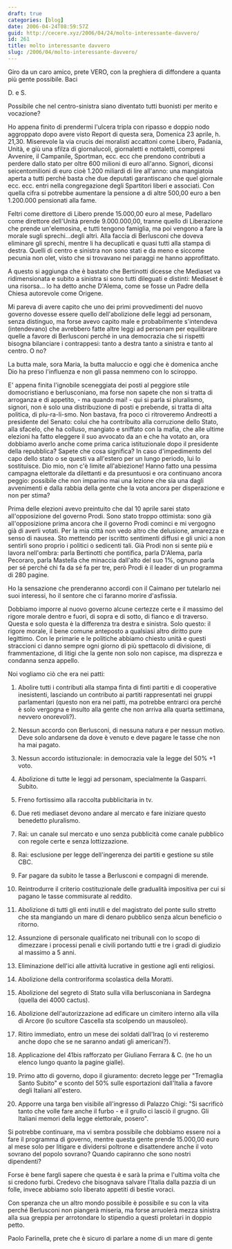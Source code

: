 ```yaml
---
draft: true
categories: [blog]
date: 2006-04-24T08:59:57Z
guid: http://cecere.xyz/2006/04/24/molto-interessante-davvero/
id: 261
title: molto interessante davvero
slug: /2006/04/molto-interessante-davvero/
---
```


Giro da un caro amico, prete VERO, con la preghiera di diffondere a quanta più gente possibile. Baci
   
D. e S.

Possibile che nel centro-sinistra siano diventato tutti buonisti per merito e vocazione?
  
Ho appena finito di prendermi l'ulcera tripla con ripasso e doppio nodo aggroppato dopo avere visto Report di questa sera, Domenica 23 aprile, h. 21,30. Miserevole la via crucis dei moralisti accattoni come Libero, Padania, Unità, e giù una sfilza di giornalucoli, giornaletti e nottaletti, compresi Avvenire, il Campanile, Sportman, ecc. ecc che prendono contributi a perdere dallo stato per oltre 600 milioni di euro all'anno. Signori, diconsi seicentomilioni di euro cioè 1.200 miliardi di lire all'anno: una mangiatoia aperta a tutti perché basta che due deputati garantiscano che quel giornale ecc. ecc. entri nella congregazione degli Spartitori liberi e associati. Con quella cifra si potrebbe aumentare la pensione a di altre 500,00 euro a ben 1.200.000 pensionati alla fame.
  
Feltri come direttore di Libero prende 15.000,00 euro al mese, Padellaro come direttore dell'Unità prende 9.000.000,00, tranne quello di Liberazione che prende un'elemosina, e tutti tengono famiglia, ma poi vengono a fare la morale sugli sprechi…degli altri. Alla faccia di Berlusconi che doveva eliminare gli sprechi, mentre li ha decuplicati e quasi tutti alla stampa di destra. Quelli di centro e sinistra non sono stati e da meno e siccome pecunia non olet, visto che si trovavano nei paraggi ne hanno approfittato.
  
A questo si aggiunga che è bastato che Bertinotti dicesse che Mediaset va ridimensionata e subito a sinistra si sono tutti dileguati e distinti: Mediaset è una risorsa… lo ha detto anche D'Alema, come se fosse un Padre della Chiesa autorevole come Origene.
  
Mi pareva di avere capito che uno dei primi provvedimenti del nuovo governo dovesse essere quello dell'abolizione delle leggi ad personam, senza distinguo, ma forse avevo capito male e probabilmente s'intendeva (intendevano) che avrebbero fatte altre leggi ad personam per equilibrare quelle a favore di Berlusconi perché in una democrazia che si rispetti bisogna bilanciare i contrappesi: tanto a destra tanto a sinistra e tanto al centro. O no?
  
La butta male, sora Maria, la butta maluccio e oggi che è domenica anche Dio ha preso l'influenza e non gli passa nemmeno con lo sciroppo.
  
E' appena finita l'ignobile sceneggiata dei posti al peggiore stile domocristiano e berlusconiano, ma forse non sapete che non si tratta di arroganza e di appetito, - ma quando mai! - qui si parla si pluralismo, signori, non è solo una distribuzione di posti e prebende, si tratta di alta politica, di plu-ra-li-smo. Non bastava, fra poco ci ritroveremo Andreotti a presidente del Senato: colui che ha contribuito alla corruzione dello Stato, alla sfacelo, che ha colluso, mangiato e sniffato con la mafia, che alle ultime elezioni ha fatto eleggere il suo avvocato da an e che ha votato an, ora dobbiamo averlo anche come prima carica istituzionale dopo il presidente della repubblica? Sapete che cosa significa? In caso d'impedimento del capo dello stato o se questi va all'estero per un lungo periodo, lui lo sostituisce. Dio mio, non c'è limite all'abiezione! Hanno fatto una pessima campagna elettorale da dilettanti e da presuntuosi e ora continuano ancora peggio: possibile che non imparino mai una lezione che sia una dagli avvenimenti e dalla rabbia della gente che la vota ancora per disperazione e non per stima?
  
Prima delle elezioni avevo preintuito che dal 10 aprile sarei stato all'opposizione del governo Prodi. Sono stato troppo ottimista: sono già all'opposizione prima ancora che il governo Prodi cominci e mi vergogno già di averli votati. Per la mia città non vedo altro che delusione, amarezza e senso di nausea. Sto mettendo per iscritto sentimenti diffusi e gli unici a non sentirli sono proprio i politici o sedicenti tali. Già Prodi non si sente più e lavora nell'ombra: parla Bertinotti che pontifica, parla D'Alema, parla Pecoraro, parla Mastella che minaccia dall'alto del suo 1%, ognuno parla per sé perché chi fa da sé fa per tre, però Prodi è il leader di un programma di 280 pagine.
  
Ho la sensazione che prenderanno accordi con il Caimano per tutelarlo nei suoi interessi, ho il sentore che ci faranno morire d'asfissia.
  
Dobbiamo imporre al nuovo governo alcune certezze certe e il massimo del rigore morale dentro e fuori, di sopra e di sotto, di fianco e di traverso. Questa e solo questa è la differenza tra destra e sinistra. Solo questo: il rigore morale, il bene comune anteposto a qualsiasi altro diritto pure legittimo. Con le primarie e le politiche abbiamo chiesto unità e questi straccioni ci danno sempre ogni giorno di più spettacolo di divisione, di frammentazione, di litigi che la gente non solo non capisce, ma disprezza e condanna senza appello.
  
Noi vogliamo ciò che era nei patti:
  
1. Abolire tutti i contributi alla stampa finta di finti partiti e di cooperative inesistenti, lasciando un contributo ai partiti rappresentati nei gruppi parlamentari (questo non era nei patti, ma potrebbe entrarci ora perché è solo vergogna e insulto alla gente che non arriva alla quarta settimana, nevvero onorevoli?).
  
2. Nessun accordo con Berlusconi, di nessuna natura e per nessun motivo. Deve solo andarsene da dove è venuto e deve pagare le tasse che non ha mai pagato.
  
3. Nessun accordo istituzionale: in democrazia vale la legge del 50% +1 voto.
  
4. Abolizione di tutte le leggi ad personam, specialmente la Gasparri. Subito.
  
5. Freno fortissimo alla raccolta pubblicitaria in tv.
  
6. Due reti mediaset devono andare al mercato e fare iniziare questo benedetto pluralismo.
  
7. Rai: un canale sul mercato e uno senza pubblicità come canale pubblico con regole certe e senza lottizzazione.
  
8. Rai: esclusione per legge dell'ingerenza dei partiti e gestione su stile CBC.
  
9. Far pagare da subito le tasse a Berlusconi e compagni di merende.
  
10. Reintrodurre il criterio costituzionale delle gradualità impositiva per cui si pagano le tasse commisurate al reddito.
  
11. Abolizione di tutti gli enti inutili e del magistrato del ponte sullo stretto che sta mangiando un mare di denaro pubblico senza alcun beneficio o ritorno.
  
12. Assunzione di personale qualificato nei tribunali con lo scopo di dimezzare i processi penali e civili portando tutti e tre i gradi di giudizio al massimo a 5 anni.
  
13. Eliminazione dell'ici alle attività lucrative in gestione agli enti religiosi.
  
14. Abolizione della controriforma scolastica della Moratti.
  
15. Abolizione del segreto di Stato sulla villa berlusconiana in Sardegna (quella dei 4000 cactus).
  
16. Abolizione dell'autorizzazione ad edificare un cimitero interno alla villa di Arcore (lo scultore Cascella sta scolpendo un mausoleo).
  
17. Ritiro immediato, entro un mese dei soldati dall'Iraq (o vi resteremo anche dopo che se ne saranno andati gli americani?).
  
18. Applicazione del 41bis rafforzato per Giuliano Ferrara & C. (ne ho un elenco lungo quanto la pagine gialle).
  
19. Primo atto di governo, dopo il giuramento: decreto legge per "Tremaglia Santo Subito" e sconto del 50% sulle esportazioni dall'Italia a favore degli Italiani all'estero.
  
20. Apporre una targa ben visibile all'ingresso di Palazzo Chigi: "Si sacrificò tanto che volle fare anche il furbo - e il grullo ci lasciò il grugno. Gli Italiani memori della legge elettorale, posero".
  
Si potrebbe continuare, ma vi sembra possibile che dobbiamo essere noi a fare il programma di governo, mentre questa gente prende 15.000,00 euro al mese solo per litigare e dividersi poltrone e disattendere anche il voto sovrano del popolo sovrano? Quando capiranno che sono nostri dipendenti?
  
Forse è bene fargli sapere che questa è e sarà la prima e l'ultima volta che si credono furbi. Credevo che bisognava salvare l'Italia dalla pazzia di un folle, invece abbiamo solo liberato appetiti di bestie voraci.
  
Con speranza che un altro mondo possibile è possibile e su con la vita perché Berlusconi non piangerà miseria, ma forse arruolerà mezza sinistra alla sua greppia per arrotondare lo stipendio a questi proletari in doppio petto.

Paolo Farinella, prete che è sicuro di parlare a nome di un mare di gente